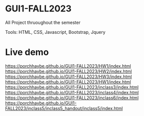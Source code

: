 # GUI1-FALL2023

All Project thruoughout the semester 

Tools: HTML, CSS, Javascript, Bootstrap, Jquery

# Live demo

https://porchhaybe.github.io/GUI1-FALL2023/HW1/index.html
https://porchhaybe.github.io/GUI1-FALL2023/HW2/index.html
https://porchhaybe.github.io/GUI1-FALL2023/HW3/index.html
https://porchhaybe.github.io/GUI1-FALL2023/HW1/index.html
https://porchhaybe.github.io/GUI1-FALL2023/inclass3/index.html
https://porchhaybe.github.io/GUI1-FALL2023/inclass4/index.html
https://porchhaybe.github.io/GUI1-FALL2023/inclass6/index.html
https://porchhaybe.github.io/GUI1-FALL2023/inclass5/inclass5_handout/inclass5/index.html
